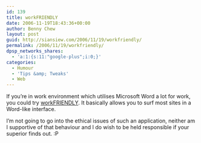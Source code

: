 ```yaml
---
id: 139
title: workFRIENDLY
date: 2006-11-19T18:43:36+00:00
author: Benny Chew
layout: post
guid: http://siansiew.com/2006/11/19/workfriendly/
permalink: /2006/11/19/workfriendly/
dpsp_networks_shares:
  - 'a:1:{s:11:"google-plus";i:0;}'
categories:
  - Humour
  - 'Tips &amp; Tweaks'
  - Web
---
```

If you&#8217;re in work environment which utilises Microsoft Word a lot for work, you could try <a target="_blank" href="http://www.workfriendly.net/">workFRIENDLY</a>. It basically allows you to surf most sites in a Word-like interface.

I&#8217;m not going to go into the ethical issues of such an application, neither am I supportive of that behaviour and I do wish to be held responsible if your superior finds out. :P